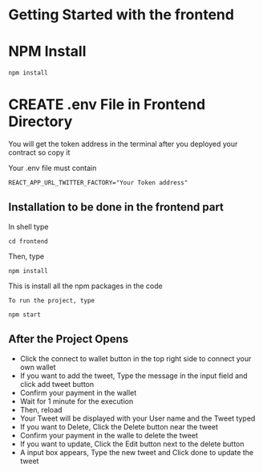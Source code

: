 # Getting Started with the frontend

# NPM Install

```shell
npm install
```

# CREATE .env File in Frontend Directory

You will get the token address in the terminal after you deployed your contract so copy it 

Your .env file must contain 

```shell
REACT_APP_URL_TWITTER_FACTORY="Your Token address"
```

## Installation to be done in the frontend part

In shell type

```shell
cd frontend
```

Then, type

```shell
npm install
```

This is install all the npm packages in the code

```shell
To run the project, type
```

```shell
npm start
```

## After the Project Opens

- Click the connect to wallet button in the top right side to connect your own wallet
- If you want to add the tweet, Type the message in the input field and click add tweet button
- Confirm your payment in the wallet
- Wait for 1 minute for the execution
- Then, reload
- Your Tweet will be displayed with your User name and the Tweet typed 
- If you want to Delete, Click the Delete button near the tweet 
- Confirm your payment in the walle to delete the tweet
- If you want to update, Click the Edit button next to the delete button
- A input box appears, Type the new tweet and Click done to update the tweet

